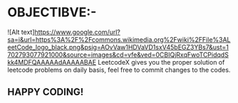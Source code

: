 # OBJECTIBVE:-
![Alt text]https://www.google.com/url?sa=i&url=https%3A%2F%2Fcommons.wikimedia.org%2Fwiki%2FFile%3ALeetCode_logo_black.png&psig=AOvVaw1HDVaVD1sxV45bEGZ3YBs7&ust=1702793077921000&source=images&cd=vfe&ved=0CBIQjRxqFwoTCPidqdSkk4MDFQAAAAAdAAAAABAE
LeetcodeX gives you the proper solution of leetcode problems on daily basis, feel free to commit changes to the codes.

## HAPPY CODING!
